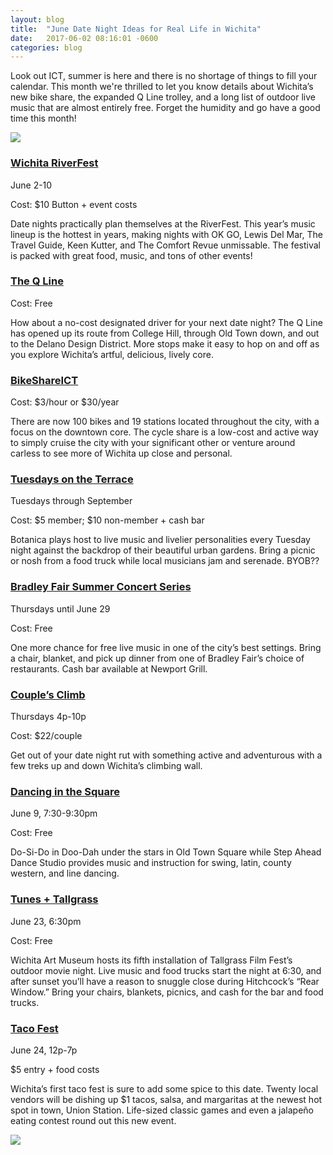 ```yaml
---
layout: blog
title:  "June Date Night Ideas for Real Life in Wichita"
date:   2017-06-02 08:16:01 -0600
categories: blog
---
```

Look out ICT, summer is here and there is no shortage of things to fill your calendar. This month we're thrilled to let you know details about Wichita’s new bike share, the expanded Q Line trolley, and a long list of outdoor live music that are almost entirely free. Forget the humidity and go have a good time this month!

[<img src="{{ site.url }}/assets/images/Ria_Web_Banner_A.jpg">](http://bit.ly/RiaDNGblog)

### **<a href="http://wichitariverfest.com/" target="_blank" rel="nofollow">Wichita RiverFest</a>**

June 2-10

Cost: $10 Button + event costs

Date nights practically plan themselves at the RiverFest. This year’s music lineup is the hottest in years, making nights with OK GO, Lewis Del Mar, The Travel Guide, Keen Kutter, and The Comfort Revue unmissable. The festival is packed with great food, music, and tons of other events!

### **<a href="https://www.visitwichita.com/visitor-info/transportation/q-line/" target="_blank" rel="nofollow">The Q Line</a>**

Cost: Free

How about a no-cost designated driver for your next date night? The Q Line has opened up its route from College Hill, through Old Town down, and out to the Delano Design District. More stops make it easy to hop on and off as you explore Wichita’s artful, delicious, lively core.

### **<a href="http://bikeshareict.com/" target="_blank" rel="nofollow">BikeShareICT</a>**

Cost: $3/hour or $30/year

There are now 100 bikes and 19 stations located throughout the city, with a focus on the downtown core. The cycle share is a low-cost and active way to simply cruise the city with your significant other or venture around carless to see more of Wichita up close and personal.

### **<a href="https://botanica.org/tot/" target="_blank" rel="nofollow">Tuesdays on the Terrace</a>**

Tuesdays through September

Cost: $5 member; $10 non-member + cash bar

Botanica plays host to live music and livelier personalities every Tuesday night against the backdrop of their beautiful urban gardens. Bring a picnic or nosh from a food truck while local musicians jam and serenade. BYOB??

### **<a href="http://bradleyfair.com/events.php" target="_blank" rel="nofollow">Bradley Fair Summer Concert Series</a>**

Thursdays until June 29

Cost: Free

One more chance for free live music in one of the city’s best settings. Bring a chair, blanket, and pick up dinner from one of Bradley Fair’s choice of restaurants. Cash bar available at Newport Grill.

### **<a href="http://www.climbbliss.com/" target="_blank" rel="nofollow">Couple’s Climb</a>**

Thursdays 4p-10p

Cost: $22/couple

Get out of your date night rut with something active and adventurous with a few treks up and down Wichita’s climbing wall.

### **<a href="https://www.facebook.com/events/756800334490012/" target="_blank" rel="nofollow">Dancing in the Square</a>**

June 9, 7:30-9:30pm

Cost: Free

Do-Si-Do in Doo-Dah under the stars in Old Town Square while Step Ahead Dance Studio provides music and instruction for swing, latin, county western, and line dancing.

### **<a href="https://www.visitwichita.com/event/tunes-%2B-tallgrass/20763/" target="_blank" rel="nofollow">Tunes + Tallgrass</a>**

June 23, 6:30pm

Cost: Free

Wichita Art Museum hosts its fifth installation of Tallgrass Film Fest’s outdoor movie night. Live music and food trucks start the night at 6:30, and after sunset you’ll have a reason to snuggle close during Hitchcock’s “Rear Window.” Bring your chairs, blankets, picnics, and cash for the bar and food trucks.

### **<a href="https://wichitatacofest.com/" target="_blank" rel="nofollow">Taco Fest</a>**

June 24, 12p-7p

$5 entry + food costs

Wichita’s first taco fest is sure to add some spice to this date. Twenty local vendors will be dishing up $1 tacos, salsa, and margaritas at the newest hot spot in town, Union Station. Life-sized classic games and even a jalapeño eating contest round out this new event.

<a href="http://bit.ly/RiaDNGblog"><img src="{{ site.url }}/assets/images/Ria_Web_Banner_B.jpg"></a>
